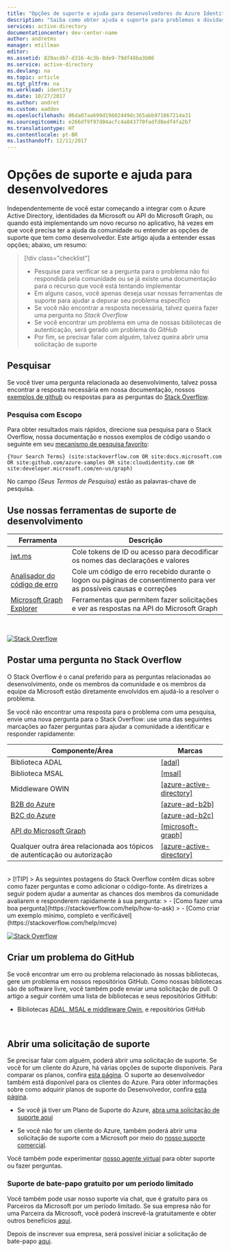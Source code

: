 ```yaml
---
title: "Opções de suporte e ajuda para desenvolvedores do Azure Identity | Microsoft Docs"
description: "Saiba como obter ajuda e suporte para problemas e dúvidas relacionados ao desenvolvimento ao criar aplicativos que se integram com as identidades do Microsoft Azure (Azure Active Directory e MSA)"
services: active-directory
documentationcenter: dev-center-name
author: andretms
manager: mtillman
editor: 
ms.assetid: 820acdb7-d316-4c3b-8de9-79df48ba3b06
ms.service: active-directory
ms.devlang: na
ms.topic: article
ms.tgt_pltfrm: na
ms.workload: identity
ms.date: 10/27/2017
ms.author: andret
ms.custom: aaddev
ms.openlocfilehash: 06da07aa699d19602449dc365abb971867214a31
ms.sourcegitcommit: e266df9f97d04acfc4a843770fadfd8edf4fa2b7
ms.translationtype: HT
ms.contentlocale: pt-BR
ms.lasthandoff: 12/11/2017
---
```

# <a name="support-and-help-options-for-developers"></a>Opções de suporte e ajuda para desenvolvedores 

Independentemente de você estar começando a integrar com o Azure Active Directory, identidades da Microsoft ou API do Microsoft Graph, ou quando está implementando um novo recurso no aplicativo, há vezes em que você precisa ter a ajuda da comunidade ou entender as opções de suporte que tem como desenvolvedor. Este artigo ajuda a entender essas opções; abaixo, um resumo:

> [!div class="checklist"]
> * Pesquise para verificar se a pergunta para o problema não foi respondida pela comunidade ou se já existe uma documentação para o recurso que você está tentando implementar
> * Em alguns casos, você apenas deseja usar nossas ferramentas de suporte para ajudar a depurar seu problema específico
> * Se você não encontrar a resposta necessária, talvez queira fazer uma pergunta no *Stack Overflow*
> * Se você encontrar um problema em uma de nossas bibliotecas de autenticação, será gerado um problema do *GitHub*
> * Por fim, se precisar falar com alguém, talvez queira abrir uma solicitação de suporte


## <a name="search"></a>Pesquisar

Se você tiver uma pergunta relacionada ao desenvolvimento, talvez possa encontrar a resposta necessária em nossa documentação, nossos [exemplos de github](https://github.com/azure-samples) ou respostas para as perguntas do [Stack Overflow](https://www.stackoverflow.com).

### <a name="scoped-search"></a>Pesquisa com Escopo
Para obter resultados mais rápidos, direcione sua pesquisa para o Stack Overflow, nossa documentação e nossos exemplos de código usando o seguinte em seu [mecanismo de pesquisa favorito](https://bing.com):
```
{Your Search Terms} (site:stackoverflow.com OR site:docs.microsoft.com OR site:github.com/azure-samples OR site:cloudidentity.com OR site:developer.microsoft.com/en-us/graph)
```
No campo *{Seus Termos de Pesquisa}* estão as palavras-chave de pesquisa.
<br/>

## <a name="use-our-development-support-tools"></a>Use nossas ferramentas de suporte de desenvolvimento

|Ferramenta  |Descrição  |
|---------|---------|
|[jwt.ms](https://jwt.ms)| Cole tokens de ID ou acesso para decodificar os nomes das declarações e valores |
|[Analisador do código de erro](https://apps.dev.microsoft.com/portal/tools/errors)| Cole um código de erro recebido durante o logon ou páginas de consentimento para ver as possíveis causas e correções |
|[Microsoft Graph Explorer](https://developer.microsoft.com/graph/graph-explorer)| Ferramentas que permitem fazer solicitações e ver as respostas na API do Microsoft Graph|

<br/>

[![Stack Overflow](media/active-directory-develop-help-support/stackoverflow-logo.png)](https://www.stackoverflow.com)
## <a name="post-a-question-to-stack-overflow"></a>Postar uma pergunta no Stack Overflow

O Stack Overflow é o canal preferido para as perguntas relacionadas ao desenvolvimento, onde os membros da comunidade e os membros da equipe da Microsoft estão diretamente envolvidos em ajudá-lo a resolver o problema.

Se você não encontrar uma resposta para o problema com uma pesquisa, envie uma nova pergunta para o Stack Overflow: use uma das seguintes marcações ao fazer perguntas para ajudar a comunidade a identificar e responder rapidamente:

|Componente/Área  |Marcas  |
|---------|---------|
|Biblioteca ADAL |[[adal]](http://stackoverflow.com/questions/tagged/adal)|
|Biblioteca MSAL     |[[msal]](http://stackoverflow.com/questions/tagged/msal)|
|Middleware OWIN  |[[azure-active-directory]](http://stackoverflow.com/questions/tagged/azure-active-directory)|
|[B2B do Azure](https://docs.microsoft.com/azure/active-directory/active-directory-b2b-what-is-azure-ad-b2b)  |[[azure-ad-b2b]](http://stackoverflow.com/questions/tagged/azure-ad-b2b)|
|[B2C do Azure](https://azure.microsoft.com/services/active-directory-b2c/)  |[[azure-ad-b2c]](http://stackoverflow.com/questions/tagged/azure-ad-b2b)|
|[API do Microsoft Graph](https://developer.microsoft.com/graph/) |[[microsoft-graph]](http://stackoverflow.com/questions/tagged/microsoft-graph)
|Qualquer outra área relacionada aos tópicos de autenticação ou autorização |[[azure-active-directory]](http://stackoverflow.com/questions/tagged/azure-active-directory)
<br/>
> [!TIP]
> As seguintes postagens do Stack Overflow contêm dicas sobre como fazer perguntas e como adicionar o código-fonte. As diretrizes a seguir podem ajudar a aumentar as chances dos membros da comunidade avaliarem e responderem rapidamente à sua pergunta:  
> - [Como fazer uma boa pergunta](https://stackoverflow.com/help/how-to-ask)
> - [Como criar um exemplo mínimo, completo e verificável](https://stackoverflow.com/help/mcve)

<br/>


[![Stack Overflow](media/active-directory-develop-help-support/github-logo.png)](https://www.github.com)
## <a name="create-a-github-issue"></a>Criar um problema do GitHub

 Se você encontrar um erro ou problema relacionado às nossas bibliotecas, gere um problema em nossos repositórios GitHub. Como nossas bibliotecas são de software livre, você também pode enviar uma solicitação de pull. O artigo a seguir contém uma lista de bibliotecas e seus repositórios GitHub:

- Bibliotecas [ADAL, MSAL e middleware Owin](active-directory-authentication-libraries.md), e repositórios GitHub

<br/>

## <a name="open-a-support-request"></a>Abrir uma solicitação de suporte

Se precisar falar com alguém, poderá abrir uma solicitação de suporte. Se você for um cliente do Azure, há várias opções de suporte disponíveis. Para comparar os planos, confira [esta página](https://azure.microsoft.com/support/plans/). O suporte ao desenvolvedor também está disponível para os clientes do Azure. Para obter informações sobre como adquirir planos de suporte do Desenvolvedor, confira [esta página](https://azure.microsoft.com/support/plans/developer/).

- Se você já tiver um Plano de Suporte do Azure, [abra uma solicitação de suporte aqui](https://portal.azure.com/#blade/Microsoft_Azure_Support/HelpAndSupportBlade/newsupportrequest)

- Se você não for um cliente do Azure, também poderá abrir uma solicitação de suporte com a Microsoft por meio do [nosso suporte comercial](https://support.microsoft.com/en-us/gp/contactus81?Audience=Commercial).

Você também pode experimentar [nosso agente virtual](https://support.microsoft.com/contactus/?ws=support) para obter suporte ou fazer perguntas.

### <a name="free-chat-support-for-a-limited-time"></a>Suporte de bate-papo gratuito por um período limitado

Você também pode usar nosso suporte via chat, que é gratuito para os Parceiros da Microsoft por um período limitado. Se sua empresa não for uma Parceira da Microsoft, você poderá inscrevê-la gratuitamente e obter outros benefícios [aqui](https://partners.microsoft.com/PartnerProgram/simplifiedenrollment.aspx).

Depois de inscrever sua empresa, será possível iniciar a solicitação de bate-papo [aqui](https://aka.ms/devchat).